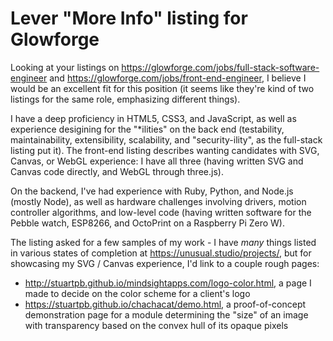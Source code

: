 # Lever "More Info" listing for Glowforge

Looking at your listings on https://glowforge.com/jobs/full-stack-software-engineer and https://glowforge.com/jobs/front-end-engineer, I believe I would be an excellent fit for this position (it seems like they're kind of two listings for the same role, emphasizing different things).

I have a deep proficiency in HTML5, CSS3, and JavaScript, as well as experience desigining for the "*ilities" on the back end (testability, maintainability, extensibility, scalability, and "security-ility", as the full-stack listing put it). The front-end listing describes wanting candidates with SVG, Canvas, or WebGL experience: I have all three (having written SVG and Canvas code directly, and WebGL through three.js).

On the backend, I've had experience with Ruby, Python, and Node.js (mostly Node), as well as hardware challenges involving drivers, motion controller algorithms, and low-level code (having written software for the Pebble watch, ESP8266, and OctoPrint on a Raspberry Pi Zero W).

The listing asked for a few samples of my work - I have *many* things listed in various states of completion at https://unusual.studio/projects/, but for showcasing my SVG / Canvas experience, I'd link to a couple rough pages:

- http://stuartpb.github.io/mindsightapps.com/logo-color.html, a page I made to decide on the color scheme for a client's logo
- https://stuartpb.github.io/chachacat/demo.html, a proof-of-concept demonstration page for a module determining the "size" of an image with transparency based on the convex hull of its opaque pixels
